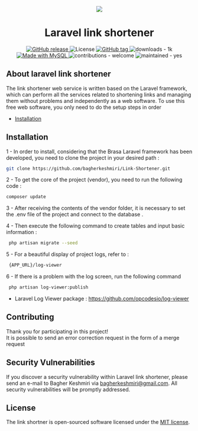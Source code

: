 <div align="center">
<img src="https://droidtechknow.com/top-things/url-shortener-to-make-money/images/url-shortener.jpg">
</div>

<h1 align="center">Laravel link shortener</h1>

<div align="center">
<a href="https://github.com/bagherkeshmiri/Link-Shortener/releases/">
    <img src="https://img.shields.io/github/release/bagherkeshmiri/Link-Shortener?include_prereleases=&sort=semver&color=red" alt="GitHub release">
</a>
<img src="https://img.shields.io/badge/License-MIT-green" alt="License">
<a href="https://github.com/bagherkeshmiri/Link-Shortener/releases/">
    <img src="https://img.shields.io/github/tag/bagherkeshmiri/Link-Shortener?include_prereleases=&sort=semver&color=blue" alt="GitHub tag">
</a>
<img src="https://img.shields.io/badge/downloads-1k-green" alt="downloads - 1k">
<a href="https://www.mysql.com/" title="Go to MySQL homepage">
    <img src="https://img.shields.io/badge/MySQL-%3E=5.7-blue?logo=mysql&logoColor=white" alt="Made with MySQL">
</a>
<img src="https://img.shields.io/badge/contributions-welcome-yellow" alt="contributions - welcome">
<img src="https://img.shields.io/badge/maintained-yes-blue" alt="maintained - yes">
</div>

## About laravel link shortener
The link shortener web service is written based on the Laravel framework, which can perform all the services related to shortening links and managing them without problems and independently as a web software. To use this free web software, you only need to do the setup steps in order

- [Installation](#installation)

## Installation
1 - In order to install, considering that the Brasa Laravel framework has been developed, you need to clone the project in your desired path :
```bash
git clone https://github.com/bagherkeshmiri/Link-Shortener.git
```

2 - To get the core of the project (vendor), you need to run the following code :
```bash
composer update
```

3 - After receiving the contents of the vendor folder, it is necessary to set the .env file of the project and connect to the database .

4 - Then execute the following command to create tables and input basic information :
```bash
 php artisan migrate --seed
```

5 - For a beautiful display of project logs, refer to :
```bash
 {APP_URL}/log-viewer
```

6 - If there is a problem with the log screen, run the following command
```bash
 php artisan log-viewer:publish
```
- Laravel Log Viewer package : https://github.com/opcodesio/log-viewer

## Contributing
Thank you for participating in this project! \
It is possible to send an error correction request in the form of a merge request

## Security Vulnerabilities
If you discover a security vulnerability within Laravel link shortener, please send an e-mail to Bagher Keshmiri via [bagherkeshmiri@gmail.com](mailto:bagherkeshmiri@gmail.com). All security vulnerabilities will be promptly addressed.

## License
The link shortner is open-sourced software licensed under the [MIT license](https://opensource.org/licenses/MIT).
